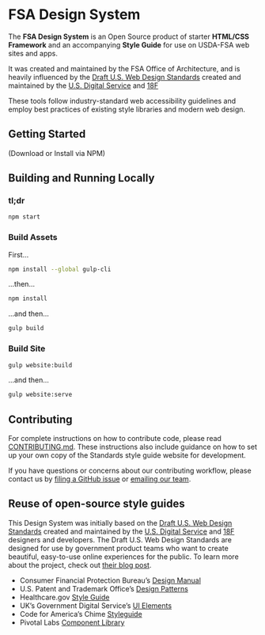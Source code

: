 # FSA Design System

The **FSA Design System** is an Open Source product of starter **HTML/CSS Framework** and an accompanying **Style Guide** for use on USDA-FSA web sites and apps.

It was created and maintained by the FSA Office of Architecture, and is heavily influenced by the [Draft U.S. Web Design Standards](https://playbook.cio.gov/designstandards/) created and maintained by the [U.S. Digital Service](https://www.whitehouse.gov/digital/united-states-digital-service) and [18F](https://18f.gsa.gov/)

These tools follow industry-standard web accessibility guidelines and employ  best practices of existing style libraries and modern web design.

## Getting Started

(Download or Install via NPM)

## Building and Running Locally

### tl;dr

```sh
npm start
```

### Build Assets

First...

```sh
npm install --global gulp-cli
```

...then...

```sh
npm install
```

...and then...

```sh
gulp build
```

### Build Site

``` sh
gulp website:build
```

...and then...

``` sh
gulp website:serve
```







## Contributing

For complete instructions on how to contribute code, please read [CONTRIBUTING.md](CONTRIBUTING.md). These instructions also include guidance on how to set up your own copy of the Standards style guide website for development.

If you have questions or concerns about our contributing workflow, please contact us by [filing a GitHub issue](https://github.com/18F/web-design-standards/issues) or [emailing our team](mailto:uswebdesignstandards@gsa.gov).


## Reuse of open-source style guides

This Design System was initially based on the [Draft U.S. Web Design Standards](https://playbook.cio.gov/designstandards/) created and maintained by the [U.S. Digital Service](https://www.whitehouse.gov/digital/united-states-digital-service) and [18F](https://18f.gsa.gov/) designers and developers. The Draft U.S. Web Design Standards are designed for use by government product teams who want to create beautiful, easy-to-use online experiences for the public. To learn more about the project, check out [their blog post](https://18f.gsa.gov/2015/09/28/web-design-standards/).

* Consumer Financial Protection Bureau’s [Design Manual](https://cfpb.github.io/design-manual/)
* U.S. Patent and Trademark Office’s [Design Patterns](http://uspto.github.io/designpatterns/)
* Healthcare.gov [Style Guide](http://styleguide.healthcare.gov/)
* UK’s Government Digital Service’s [UI Elements](http://govuk-elements.herokuapp.com/)
* Code for America’s Chime [Styleguide](https://github.com/chimecms/chime-starter)
* Pivotal Labs [Component Library](http://styleguide.cfapps.io/)
